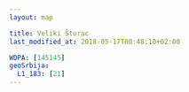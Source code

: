 ```yaml
---
layout: map

title: Veliki Šturac
last_modified_at: 2018-05-17T00:48:10+02:00

WDPA: [145145]
geoSrbija:
  L1_183: [21]
---
```

